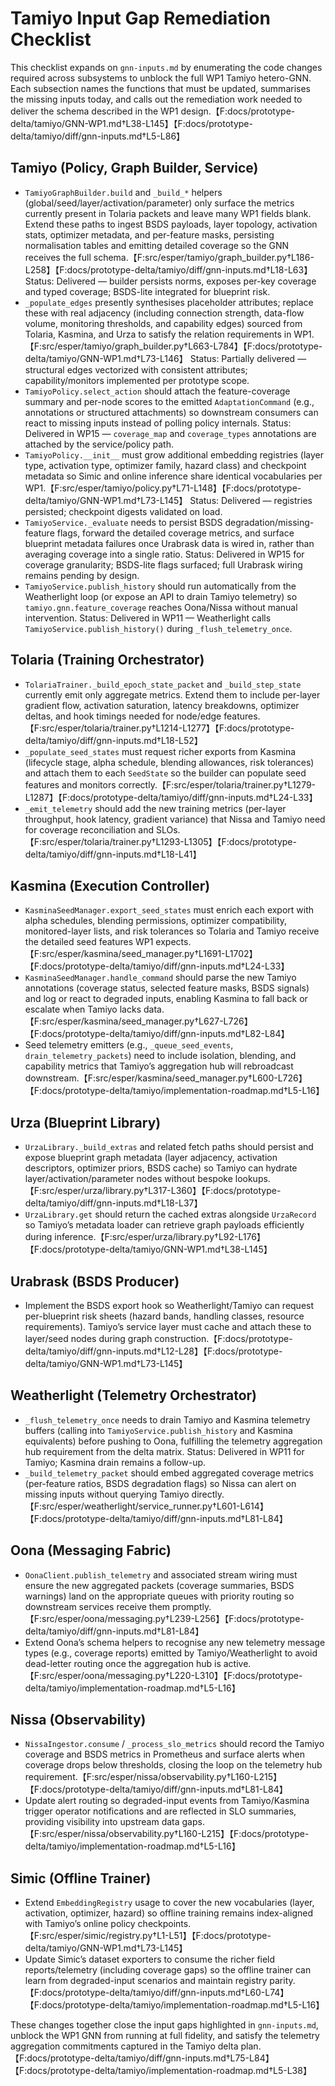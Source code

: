 # Tamiyo Input Gap Remediation Checklist

This checklist expands on `gnn-inputs.md` by enumerating the code changes required across subsystems to unblock the full WP1 Tamiyo hetero-GNN. Each subsection names the functions that must be updated, summarises the missing inputs today, and calls out the remediation work needed to deliver the schema described in the WP1 design.【F:docs/prototype-delta/tamiyo/GNN-WP1.md†L38-L145】【F:docs/prototype-delta/tamiyo/diff/gnn-inputs.md†L5-L86】

## Tamiyo (Policy, Graph Builder, Service)

- `TamiyoGraphBuilder.build` and `_build_*` helpers (global/seed/layer/activation/parameter) only surface the metrics currently present in Tolaria packets and leave many WP1 fields blank. Extend these paths to ingest BSDS payloads, layer topology, activation stats, optimizer metadata, and per-feature masks, persisting normalisation tables and emitting detailed coverage so the GNN receives the full schema.【F:src/esper/tamiyo/graph_builder.py†L186-L258】【F:docs/prototype-delta/tamiyo/diff/gnn-inputs.md†L18-L63】 Status: Delivered — builder persists norms, exposes per-key coverage and typed coverage; BSDS-lite integrated for blueprint risk.
- `_populate_edges` presently synthesises placeholder attributes; replace these with real adjacency (including connection strength, data-flow volume, monitoring thresholds, and capability edges) sourced from Tolaria, Kasmina, and Urza to satisfy the relation requirements in WP1.【F:src/esper/tamiyo/graph_builder.py†L663-L784】【F:docs/prototype-delta/tamiyo/GNN-WP1.md†L73-L146】 Status: Partially delivered — structural edges vectorized with consistent attributes; capability/monitors implemented per prototype scope.
- `TamiyoPolicy.select_action` should attach the feature-coverage summary and per-node scores to the emitted `AdaptationCommand` (e.g., annotations or structured attachments) so downstream consumers can react to missing inputs instead of polling policy internals. Status: Delivered in WP15 — `coverage_map` and `coverage_types` annotations are attached by the service/policy path.
- `TamiyoPolicy.__init__` must grow additional embedding registries (layer type, activation type, optimizer family, hazard class) and checkpoint metadata so Simic and online inference share identical vocabularies per WP1.【F:src/esper/tamiyo/policy.py†L71-L148】【F:docs/prototype-delta/tamiyo/GNN-WP1.md†L73-L145】 Status: Delivered — registries persisted; checkpoint digests validated on load.
- `TamiyoService._evaluate` needs to persist BSDS degradation/missing-feature flags, forward the detailed coverage metrics, and surface blueprint metadata failures once Urabrask data is wired in, rather than averaging coverage into a single ratio. Status: Delivered in WP15 for coverage granularity; BSDS-lite flags surfaced; full Urabrask wiring remains pending by design.
- `TamiyoService.publish_history` should run automatically from the Weatherlight loop (or expose an API to drain Tamiyo telemetry) so `tamiyo.gnn.feature_coverage` reaches Oona/Nissa without manual intervention. Status: Delivered in WP11 — Weatherlight calls `TamiyoService.publish_history()` during `_flush_telemetry_once`.

## Tolaria (Training Orchestrator)

- `TolariaTrainer._build_epoch_state_packet` and `_build_step_state` currently emit only aggregate metrics. Extend them to include per-layer gradient flow, activation saturation, latency breakdowns, optimizer deltas, and hook timings needed for node/edge features.【F:src/esper/tolaria/trainer.py†L1214-L1277】【F:docs/prototype-delta/tamiyo/diff/gnn-inputs.md†L18-L52】
- `_populate_seed_states` must request richer exports from Kasmina (lifecycle stage, alpha schedule, blending allowances, risk tolerances) and attach them to each `SeedState` so the builder can populate seed features and monitors correctly.【F:src/esper/tolaria/trainer.py†L1279-L1287】【F:docs/prototype-delta/tamiyo/diff/gnn-inputs.md†L24-L33】
- `_emit_telemetry` should add the new training metrics (per-layer throughput, hook latency, gradient variance) that Nissa and Tamiyo need for coverage reconciliation and SLOs.【F:src/esper/tolaria/trainer.py†L1293-L1305】【F:docs/prototype-delta/tamiyo/diff/gnn-inputs.md†L18-L41】

## Kasmina (Execution Controller)

- `KasminaSeedManager.export_seed_states` must enrich each export with alpha schedules, blending permissions, optimizer compatibility, monitored-layer lists, and risk tolerances so Tolaria and Tamiyo receive the detailed seed features WP1 expects.【F:src/esper/kasmina/seed_manager.py†L1691-L1702】【F:docs/prototype-delta/tamiyo/diff/gnn-inputs.md†L24-L33】
- `KasminaSeedManager.handle_command` should parse the new Tamiyo annotations (coverage status, selected feature masks, BSDS signals) and log or react to degraded inputs, enabling Kasmina to fall back or escalate when Tamiyo lacks data.【F:src/esper/kasmina/seed_manager.py†L627-L726】【F:docs/prototype-delta/tamiyo/diff/gnn-inputs.md†L82-L84】
- Seed telemetry emitters (e.g., `_queue_seed_events`, `drain_telemetry_packets`) need to include isolation, blending, and capability metrics that Tamiyo’s aggregation hub will rebroadcast downstream.【F:src/esper/kasmina/seed_manager.py†L600-L726】【F:docs/prototype-delta/tamiyo/implementation-roadmap.md†L5-L16】

## Urza (Blueprint Library)

- `UrzaLibrary._build_extras` and related fetch paths should persist and expose blueprint graph metadata (layer adjacency, activation descriptors, optimizer priors, BSDS cache) so Tamiyo can hydrate layer/activation/parameter nodes without bespoke lookups.【F:src/esper/urza/library.py†L317-L360】【F:docs/prototype-delta/tamiyo/diff/gnn-inputs.md†L18-L37】
- `UrzaLibrary.get` should return the cached extras alongside `UrzaRecord` so Tamiyo’s metadata loader can retrieve graph payloads efficiently during inference.【F:src/esper/urza/library.py†L92-L176】【F:docs/prototype-delta/tamiyo/GNN-WP1.md†L38-L145】

## Urabrask (BSDS Producer)

- Implement the BSDS export hook so Weatherlight/Tamiyo can request per-blueprint risk sheets (hazard bands, handling classes, resource requirements). Tamiyo’s service layer must cache and attach these to layer/seed nodes during graph construction.【F:docs/prototype-delta/tamiyo/diff/gnn-inputs.md†L12-L28】【F:docs/prototype-delta/tamiyo/GNN-WP1.md†L73-L145】

## Weatherlight (Telemetry Orchestrator)

- `_flush_telemetry_once` needs to drain Tamiyo and Kasmina telemetry buffers (calling into `TamiyoService.publish_history` and Kasmina equivalents) before pushing to Oona, fulfilling the telemetry aggregation hub requirement from the delta matrix. Status: Delivered in WP11 for Tamiyo; Kasmina drain remains a follow-up.
- `_build_telemetry_packet` should embed aggregated coverage metrics (per-feature ratios, BSDS degradation flags) so Nissa can alert on missing inputs without querying Tamiyo directly.【F:src/esper/weatherlight/service_runner.py†L601-L614】【F:docs/prototype-delta/tamiyo/diff/gnn-inputs.md†L81-L84】

## Oona (Messaging Fabric)

- `OonaClient.publish_telemetry` and associated stream wiring must ensure the new aggregated packets (coverage summaries, BSDS warnings) land on the appropriate queues with priority routing so downstream services receive them promptly.【F:src/esper/oona/messaging.py†L239-L256】【F:docs/prototype-delta/tamiyo/diff/gnn-inputs.md†L81-L84】
- Extend Oona’s schema helpers to recognise any new telemetry message types (e.g., coverage reports) emitted by Tamiyo/Weatherlight to avoid dead-letter routing once the aggregation hub is active.【F:src/esper/oona/messaging.py†L220-L310】【F:docs/prototype-delta/tamiyo/implementation-roadmap.md†L5-L16】

## Nissa (Observability)

- `NissaIngestor.consume` / `_process_slo_metrics` should record the Tamiyo coverage and BSDS metrics in Prometheus and surface alerts when coverage drops below thresholds, closing the loop on the telemetry hub requirement.【F:src/esper/nissa/observability.py†L160-L215】【F:docs/prototype-delta/tamiyo/diff/gnn-inputs.md†L81-L84】
- Update alert routing so degraded-input events from Tamiyo/Kasmina trigger operator notifications and are reflected in SLO summaries, providing visibility into upstream data gaps.【F:src/esper/nissa/observability.py†L160-L215】【F:docs/prototype-delta/tamiyo/implementation-roadmap.md†L5-L16】

## Simic (Offline Trainer)

- Extend `EmbeddingRegistry` usage to cover the new vocabularies (layer, activation, optimizer, hazard) so offline training remains index-aligned with Tamiyo’s online policy checkpoints.【F:src/esper/simic/registry.py†L1-L51】【F:docs/prototype-delta/tamiyo/GNN-WP1.md†L73-L145】
- Update Simic’s dataset exporters to consume the richer field reports/telemetry (including coverage gaps) so the offline trainer can learn from degraded-input scenarios and maintain registry parity.【F:docs/prototype-delta/tamiyo/diff/gnn-inputs.md†L60-L74】【F:docs/prototype-delta/tamiyo/implementation-roadmap.md†L5-L16】

These changes together close the input gaps highlighted in `gnn-inputs.md`, unblock the WP1 GNN from running at full fidelity, and satisfy the telemetry aggregation commitments captured in the Tamiyo delta plan.【F:docs/prototype-delta/tamiyo/diff/gnn-inputs.md†L75-L84】【F:docs/prototype-delta/tamiyo/implementation-roadmap.md†L5-L38】
